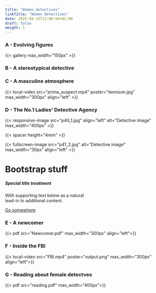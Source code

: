 ```yaml
---
title: "Women_detectives"
linkTitle: "Women Detectives"
date: 2025-04-15T22:00:04+02:00
draft: false
weight: 1
---
```


### A - Evolving figures

{{< gallery max_width="150px" >}}

### B - A stereotypical detective

### C - A masculine atmosphere

{{< local-video src="prime_suspect.mp4" poster="tennison.jpg" max_width="300px" align="left" >}}

### D - The No.1 Ladies' Detective Agency

{{< responsive-image src="p40_1.jpg" align="left" alt="Detective image" max_width="400px" >}}

{{< spacer height="4rem" >}}

{{< fullscreen-image src="p41_2.jpg" alt="Detective image" max_width="30px" align="left" >}}

# Bootstrap stuff

<div class="card" style="width: 18rem;">
  <div class="card-body">
    <h5 class="card-title">Special title treatment</h5>
    <p class="card-text">With supporting text below as a natural lead-in to additional content.</p>
    <a href="#" class="btn btn-primary">Go somewhere</a>
  </div>
</div>

### E - A newcomer

{{< pdf src="Newcomer.pdf" max_width="300px" align="left">}}

### F - Inside the FBI

{{< local-video src="FBI.mp4" poster="output.png" max_width="300px" align="left">}}

### G - Reading about female detectves

{{< pdf src="reading.pdf" max_width="400px">}}
